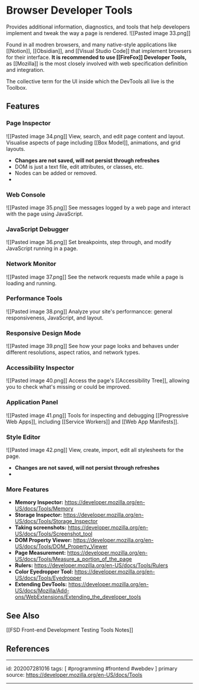 # Browser Developer Tools

Provides additional information, diagnostics, and tools that help developers implement and tweak the way a page is rendered. 
![[Pasted image 33.png]]

Found in all modren browsers, and many native-style applications like [[Notion]], [[Obsidian]], and [[Visual Studio Code]] that implement browsers for their interface. **It is recommended to use [[FireFox]] Developer Tools,** as [[Mozilla]] is the most closely involved with web specification definition and integration.

The collective term for the UI inside which the DevTools all live is the Toolbox.

## Features

### Page Inspector
![[Pasted image 34.png]]
View, search, and edit page content and layout. Visualise aspects of page including [[Box Model]], animations, and grid layouts.
- **Changes are not saved, will not persist through refreshes**
- DOM is just a text file, edit attributes, or classes, etc.
- Nodes can be added or removed.
- 

### Web Console
![[Pasted image 35.png]]
See messages logged by a web page and interact with the page using JavaScript.

### JavaScript Debugger
![[Pasted image 36.png]]
Set breakpoints, step through, and modify JavaScript running in a page.

### Network Monitor
![[Pasted image 37.png]]
See the network requests made while a page is loading and running.

### Performance Tools
![[Pasted image 38.png]]
Analyze your site's performancce: general responsiveness, JavaScript, and layout.

### Responsive Design Mode
![[Pasted image 39.png]]
See how your page looks and behaves under different resolutions, aspect ratios, and network types.

### Accessibility Inspector
![[Pasted image 40.png]]
Access the page's [[Accessibility Tree]], allowing you to check what's missing or could be improved.

### Application Panel
![[Pasted image 41.png]]
Tools for inspecting and debugging [[Progressive Web Apps]], including [[Service Workers]] and [[Web App Manifests]].

### Style Editor
![[Pasted image 42.png]]
View, create, import, edit all stylesheets for the page.
- **Changes are not saved, will not persist through refreshes**
- 

### More Features
- **Memory Inspector:** https://developer.mozilla.org/en-US/docs/Tools/Memory
- **Storage Inspector:** https://developer.mozilla.org/en-US/docs/Tools/Storage_Inspector
- **Taking screenshots:** https://developer.mozilla.org/en-US/docs/Tools/Screenshot_tool
- **DOM Property Viewer:** https://developer.mozilla.org/en-US/docs/Tools/DOM_Property_Viewer
- **Page Measurement:** https://developer.mozilla.org/en-US/docs/Tools/Measure_a_portion_of_the_page
- **Rulers:** https://developer.mozilla.org/en-US/docs/Tools/Rulers
- **Color Eyedropper Tool:** https://developer.mozilla.org/en-US/docs/Tools/Eyedropper
- **Extending DevTools:** https://developer.mozilla.org/en-US/docs/Mozilla/Add-ons/WebExtensions/Extending_the_developer_tools

## See Also
[[FSD Front-end Development Testing Tools Notes]]

## References

---

id: 202007281016
tags: [ #programming #frontend #webdev ]
primary source: https://developer.mozilla.org/en-US/docs/Tools

---